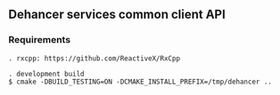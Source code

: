 ## Dehancer services common client API

### Requirements

    . rxcpp: https://github.com/ReactiveX/RxCpp
    
    . development build
    $ cmake -DBUILD_TESTING=ON -DCMAKE_INSTALL_PREFIX=/tmp/dehancer ..